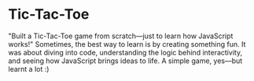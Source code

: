 # Tic-Tac-Toe
"Built a Tic-Tac-Toe game from scratch—just to learn how JavaScript works!" Sometimes, the best way to learn is by creating something fun. It was about diving into code, understanding the logic behind interactivity, and seeing how JavaScript brings ideas to life. A simple game, yes—but learnt a lot :)
